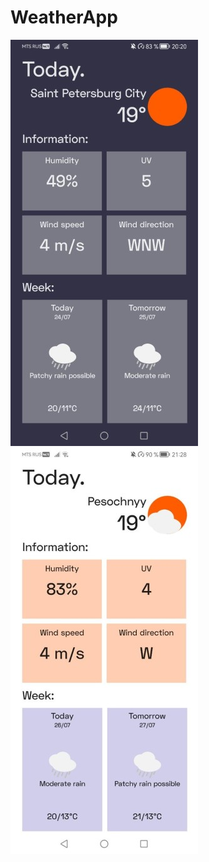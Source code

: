 # WeatherApp
![](/preview/photo_2023-07-26_21-29-08.jpg) ![](/preview/photo_2023-07-26_21-29-54.jpg)
